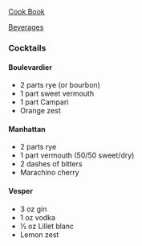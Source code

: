 [Cook Book](https://github.com/vmsmith/CookBook/blob/master/README.md)  

[Beverages](https://github.com/vmsmith/CookBook/blob/master/beverages.md)  

### Cocktails  

#### Boulevardier  

* 2 parts rye (or bourbon)  
* 1 part sweet vermouth  
* 1 part Campari  
* Orange zest  

#### Manhattan  

* 2 parts rye  
* 1 part vermouth (50/50 sweet/dry)  
* 2 dashes of bitters  
* Marachino cherry  

#### Vesper  

* 3 oz gin  
* 1 oz vodka  
* 1⁄2 oz Lillet blanc  
* Lemon zest  
